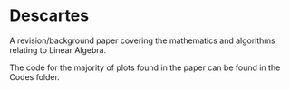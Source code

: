 # Descartes
A revision/background paper covering the mathematics and algorithms relating to Linear Algebra.

The code for the majority of plots found in the paper can be found in the Codes folder.
